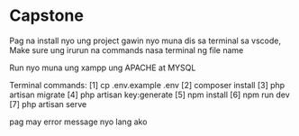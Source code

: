 # Capstone
Pag na install nyo ung project gawin nyo muna dis sa terminal sa vscode, Make sure ung irurun na commands nasa terminal ng file name

Run nyo muna ung xampp ung APACHE at MYSQL

Terminal commands:
[1] cp .env.example .env
[2] composer install
[3] php artisan migrate
[4] php artisan key:generate
[5] npm install
[6] npm run dev
[7] php artisan serve

pag may error message nyo lang ako


